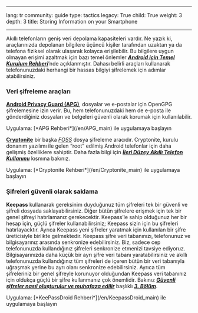 

---

lang: tr
community: guide
type: tactics
legacy: True
child: True
weight: 3
depth: 3
title: Storing Information on your Smartphone

---

Akıllı telefonların geniş veri depolama kapasiteleri vardır. Ne yazık ki, araçlarınızda depolanan bilgilere üçüncü kişiler tarafından uzaktan ya da telefona fiziksel olarak ulaşarak kolayca erişilebilir. Bu bilgilere uygun olmayan erişimi azaltmak için bazı temel önlemler [***Android için Temel Kurulum Rehberi***](/en/android_basic)’nde açıklanmıştır. Dahası belirli araçları kullanarak telefonunuzdaki herhangi bir hassas bilgiyi şifrelemek için adımlar atabilirsiniz.

### Veri şifreleme araçları ###

[**Android Privacy Guard (APG)**](/en/APG_main), dosyalar ve e-postalar için OpenGPG şifrelemesine izin verir. Bu, hem telefonunuzdaki hem de e-posta ile gönderdiğiniz dosyaları ve belgeleri güvenli olarak korumak için kullanılabilir.

<div class=getstarted markdown=1>
Uygulama: [*APG Rehberi*](/en/APG_main) ile uygulamaya başlayın
</div>

[**Cryptonite**](https://code.google.com/p/cryptonite/) bir başka [*FOSS*](/tr/glossary#FOSS) dosya şifreleme aracıdır. Cryptonite, kurulu donanım yazılımı ile gelen “root” edilmiş Android telefonlar için daha gelişmiş özelliklere sahiptir. Daha fazla bilgi için [***İleri Düzey Akıllı Telefon Kullanımı***](/tr/chapter_11_7) kısmına bakınız.

<div class=getstarted markdown=1>
Uygulama: [*Cryptonite Rehberi*](/en/Cryptonite_main) ile uygulamaya başlayın
</div>

### Şifreleri güvenli olarak saklama ###

**Keepass** kullanarak gereksinim duyduğunuz tüm şifreleri tek bir güvenli ve şifreli dosyada saklayabilirsiniz. Diğer bütün şifrelere erişmek için tek bir genel şifreyi hatırlamanız gerekecektir. Keepass’le sahip olduğunuz her bir hesap için, güçlü şifreler kullanabilirsiniz; Keepass sizin için bu şifreleri hatırlayacktır.  Ayrıca Keepass yeni şifreler yaratmak için kullanılan bir şifre üreticisiyle birlikte gelmektedir. Keepass şifre veri tabanınızı, telefonunuz ve bilgisayarınız arasında senkronize edebilirsiniz. Biz, sadece cep telefonunuzda kullandığınız şifreleri senkronize etmenizi tavsiye ediyoruz. Bilgisayarınızda daha küçük bir ayrı şifre veri tabanı yaratabilirsiniz ve akıllı telefonunuzda kullandığınız tüm şifreleri de içeren bütün bir veri tabanıyla uğraşmak yerine bu ayrı olanı senkronize edebilirsiniz. Ayrıca tüm şifreleriniz bir genel şifreyle korunuyor olduğundan Keepass veri tabanınız için oldukça güçlü bir şifre kullanmanız çok önemlidir. Bakınız  [***Güvenli şifreler nasıl oluşturulur ve muhafaza edilir***](/tr/chapter-3) başlıklı [***3. Bölüm***](/tr/chapter-3).

<div class=getstarted markdown=1>
Uygulama: [*KeePassDroid Rehberi*](/en/KeepassDroid_main) ile uygulamaya başlayın
</div>

